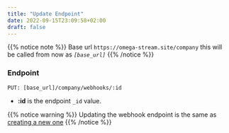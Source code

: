 ```yaml
---
title: "Update Endpoint"
date: 2022-09-15T23:09:58+02:00
draft: false
---
```


{{% notice note %}}
Base url `https://omega-stream.site/company` this will be called from now as *`[base_url]`*
{{% /notice %}}

### Endpoint
```url
PUT: [base_url]/company/webhooks/:id
```

- **:id** is the endpoint `_id` value.
 
{{% notice warning %}}
Updating the webhook endpoint is the same as [creating a new one](/video/webhooks/create_endpoint/)
{{% /notice %}}